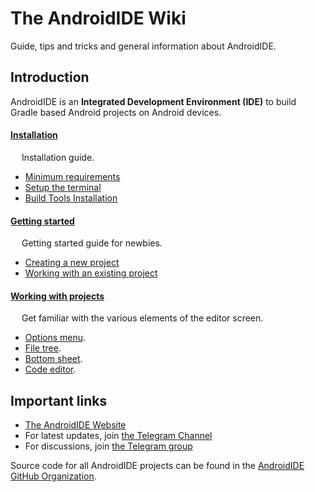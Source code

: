# The AndroidIDE Wiki

Guide, tips and tricks and general information about AndroidIDE.

## Introduction

AndroidIDE is an **Integrated Development Environment (IDE)** to build Gradle based Android projects on Android devices.

#### [Installation](./installation.md#readme)
&emsp; Installation guide.
- [Minimum requirements](./installation.md#minimum-requirements)
- [Setup the terminal](./installation.md#setup-the-terminal-1)
- [Build Tools Installation](./installation.md#build-tools-installation-1)

#### [Getting started](./getting_started.md#readme)
&emsp; Getting started guide for newbies.
- [Creating a new project](./getting_started.md#creating-a-new-project)
- [Working with an existing project](./getting_started.md#working-with-an-existing-project)

#### [Working with projects](./editor/README.md)
&emsp; Get familiar with the various elements of the editor screen.
- [Options menu](./editor/README.md#options-menu).
- [File tree](./editor/README.md#the-file-tree).
- [Bottom sheet](./editor/README.md#editor-bottomsheet).
- [Code editor](./editor/README.md#the-code-editor).

## Important links

- [The AndroidIDE Website](https://androidide.com)
- For latest updates, join [the Telegram Channel](https://t.me/AndroidIDEOfficial)
- For discussions, join [the Telegram group](https://t.me/androidide_discussions)

Source code for all AndroidIDE projects can be found in the [AndroidIDE GitHub Organization](https://github.com/AndroidIDEOfficial).
